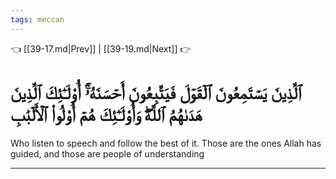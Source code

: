 ```yaml
---
tags: meccan
---
```


👈 [[39-17.md|Prev]] | [[39-19.md|Next]] 👉

# ٱلَّذِينَ يَسۡتَمِعُونَ ٱلۡقَوۡلَ فَيَتَّبِعُونَ أَحۡسَنَهُۥٓۚ أُوْلَـٰٓئِكَ ٱلَّذِينَ هَدَىٰهُمُ ٱللَّهُۖ وَأُوْلَـٰٓئِكَ هُمۡ أُوْلُواْ ٱلۡأَلۡبَٰبِ

Who listen to speech and follow the best of it. Those are the ones Allah has guided, and those are people of understanding

---


